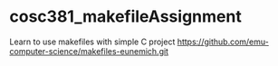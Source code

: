 # cosc381_makefileAssignment
Learn to use makefiles with simple C project
https://github.com/emu-computer-science/makefiles-eunemich.git
